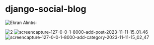 # django-social-blog


![Ekran Alıntısı](https://github.com/kurtertugrul/django-social-blog/assets/141010070/b152b728-e906-43e7-979b-8ca067973b73)


![2](https://github.com/kurtertugrul/django-social-blog/assets/141010070/5572007d-487b-4b1e-a966-e81d253857d1)
![screencapture-127-0-0-1-8000-add-post-2023-11-11-15_01_46](https://github.com/kurtertugrul/django-social-blog/assets/141010070/25102e9e-b8ed-406f-b41a-dcec4cebe84c)
![screencapture-127-0-0-1-8000-add-category-2023-11-11-15_02_47](https://github.com/kurtertugrul/django-social-blog/assets/141010070/09086251-fa49-4656-b801-69ac2654a18a)
